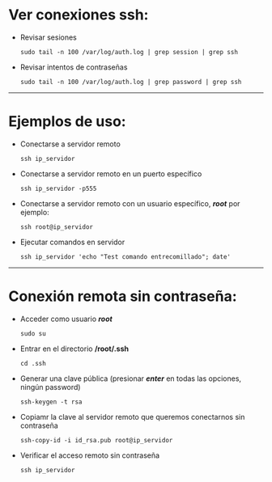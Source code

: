 # Ver conexiones ssh:

* Revisar sesiones
  ~~~
  sudo tail -n 100 /var/log/auth.log | grep session | grep ssh
  ~~~

* Revisar intentos de contraseñas
  ~~~
  sudo tail -n 100 /var/log/auth.log | grep password | grep ssh
  ~~~

-------------------------------------------------
# Ejemplos de uso:

* Conectarse a servidor remoto
  ~~~
  ssh ip_servidor
  ~~~

* Conectarse a servidor remoto en un puerto específico
  ~~~
  ssh ip_servidor -p555
  ~~~

* Conectarse a servidor remoto con un usuario específico, ***root*** por ejemplo:
  ~~~
  ssh root@ip_servidor
  ~~~

* Ejecutar comandos en servidor
  ~~~
  ssh ip_servidor 'echo "Test comando entrecomillado"; date'
  ~~~

---------------------------------------------
# Conexión remota sin contraseña:

* Acceder como usuario ***root***
  ~~~
  sudo su
  ~~~

* Entrar en el directorio **/root/.ssh**
  ~~~
  cd .ssh
  ~~~

* Generar una clave pública (presionar ***enter*** en todas las opciones, ningún password)
  ~~~
  ssh-keygen -t rsa
  ~~~

* Copiamr la clave al servidor remoto que queremos conectarnos sin contraseña
  ~~~
  ssh-copy-id -i id_rsa.pub root@ip_servidor
  ~~~

* Verificar el acceso remoto sin contraseña
  ~~~
  ssh ip_servidor
  ~~~
